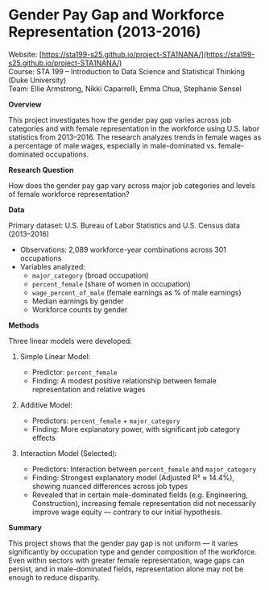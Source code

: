 # Gender Pay Gap and Workforce Representation (2013-2016)

Website: [https://sta199-s25.github.io/project-STA1NANA/](https://sta199-s25.github.io/project-STA1NANA/)  
Course: STA 199 – Introduction to Data Science and Statistical Thinking (Duke University)  
Team: Ellie Armstrong, Nikki Caparrelli, Emma Chua, Stephanie Sensel


**Overview**

This project investigates how the gender pay gap varies across job categories and with female representation in the workforce using U.S. labor statistics from 2013–2016. The research analyzes trends in female wages as a percentage of male wages, especially in male-dominated vs. female-dominated occupations.



**Research Question**

How does the gender pay gap vary across major job categories and levels of female workforce representation?



**Data**

Primary dataset: U.S. Bureau of Labor Statistics and U.S. Census data (2013–2016)
- Observations: 2,089 workforce-year combinations across 301 occupations
- Variables analyzed:
  - `major_category` (broad occupation)
  - `percent_female` (share of women in occupation)
  - `wage_percent_of_male` (female earnings as % of male earnings)
  - Median earnings by gender
  - Workforce counts by gender



**Methods**

Three linear models were developed:

1. Simple Linear Model: 
   - Predictor: `percent_female`  
   - Finding: A modest positive relationship between female representation and relative wages

2. Additive Model:
   - Predictors: `percent_female` + `major_category`  
   - Finding: More explanatory power, with significant job category effects

3. Interaction Model (Selected): 
   - Predictors: Interaction between `percent_female` and `major_category`  
   - Finding: Strongest explanatory model (Adjusted R² ≈ 14.4%), showing nuanced differences across job types
   - Revealed that in certain male-dominated fields (e.g. Engineering, Construction), increasing female representation did not necessarily improve wage equity — contrary to our initial hypothesis.


  
**Summary**

This project shows that the gender pay gap is not uniform — it varies significantly by occupation type and gender composition of the workforce. Even within sectors with greater female representation, wage gaps can persist, and in male-dominated fields, representation alone may not be enough to reduce disparity.
